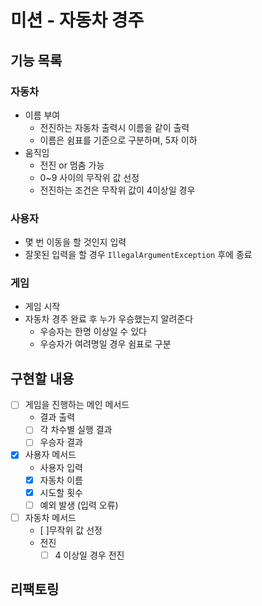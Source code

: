 # 미션 - 자동차 경주

## 기능 목록
### 자동차
- 이름 부여
  - 전진하는 자동차 출력시 이름을 같이 출력
  - 이름은 쉼표를 기준으로 구분하며, 5자 이하
- 움직임
  - 전진 or 멈춤 가능
  - 0~9 사이의 무작위 값 선정
  - 전진하는 조건은 무작위 값이 4이상일 경우


### 사용자
- 몇 번 이동을 할 것인지 입력
- 잘못된 입력을 할 경우 `IllegalArgumentException` 후에 종료

### 게임
- 게임 시작
- 자동차 경주 완료 후 누가 우승했는지 알려준다
  - 우승자는 한명 이상일 수 있다
  - 우승자가 여려명일 경우 쉼표로 구분

## 구현할 내용
- [ ] 게임을 진행하는 메인 메서드
  - 결과 출력
  - [ ] 각 차수별 실행 결과
  - [ ] 우승자 결과
- [x] 사용자 메서드
  - 사용자 입력
  - [x] 자동차 이름
  - [x] 시도할 횟수
  - [ ] 예외 발생 (입력 오류)
- [ ] 자동차 메서드
  - [ ]무작위 값 선정
  - 전진
    - [ ] 4 이상일 경우 전진

## 리팩토링